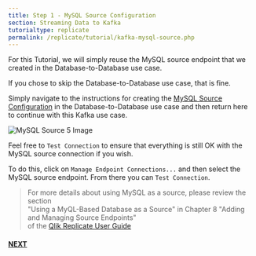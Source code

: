 ```yaml
---
title: Step 1 - MySQL Source Configuration
section: Streaming Data to Kafka
tutorialtype: replicate
permalink: /replicate/tutorial/kafka-mysql-source.php
---
```


For this Tutorial, we will simply reuse the MySQL source endpoint that we created in the 
Database-to-Database use case. 

If you chose to skip the Database-to-Database use case, 
that is fine. 

Simply navigate to the instructions for creating the 
[MySQL Source Configuration](../db-mysql-source) in the Database-to-Database use case and then return here to continue with this Kafka use case.

![MySQL Source 5 Image](/images/mysql-src-3.png)

Feel free to `Test Connection` to ensure that everything is still OK with the MySQL source connection 
if you wish. 

To do this, click on `Manage Endpoint Connections...` and then select the MySQL source
endpoint. From there you can `Test Connection`.

> For more details about using MySQL as a source, please review the section  
>"Using a MyQL-Based Database as a Source" in Chapter 8 "Adding and Managing Source Endpoints"   
>of the [Qlik Replicate User Guide](/files/Qlik_Replicate_User_Guide.pdf)

#### [NEXT](../kafka-target)
 